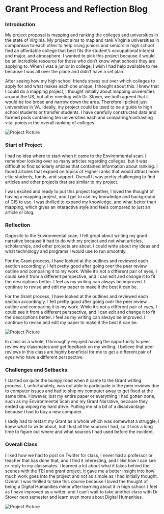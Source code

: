 # Grant Process and Reflection Blog

  ### Introduction 

My project proposal is mapping and ranking the colleges and universities in the state of Virginia. My project aims to map and rank Virginia universities in comparison to each other to help rising juniors and seniors in high school find an affordable college that best fits the student’s occupational interest and major, and atmosphere. I wanted to pick this project because it would be an incredible resource for those who don’t know what schools they are applying to. When I was a junior in college, I wish I had help available to me because I was all over the place and didn’t have a set plan. 


After seeing how my high school friends stress out over which colleges to apply for and what makes each one unique, I thought about this. I knew that I could do a mapping project, I thought initially about mapping universities around the US, but after meeting with Dr. Stover, we both agreed that it would be too broad and narrow down the area. Therefore I picked just universities in VA. Ideally, my project could be used to be a guide to high school students or transfer students. I have carefully constructed data and formed pods containing ten universities each and comparing/contrasting vital points in the overall ranking of colleges. 


![Project Picture](https://2024Pekala.github.io/Alexander-Pekala/images/GrantData.png)


### Start of Project

I had no idea where to start when it came to the Environmental scan. I remember looking over so many articles regarding colleges, but it was difficult to find scholarly articles that contained information about ranking. I found articles that expand on topics of Higher ranks that would attract more elite students, funds, and support. Overall It was pretty challenging to find articles and other projects that are similar to my project.

I was excited and ready to put this project together, I loved the thought of having a mapping project, and I get to use my knowledge and background of GIS to use. I was thrilled to expand my knowledge, and what better than mapping, which gives an interactive style and feels compared to just an article or blog. 

### Reflection

Opposite to the Environmental scan, I felt great about writing my grant narrative because it had to do with my project and not what articles, scholarships, and other projects are about. I could write about my ideas and what technology and programs I would use to run smoothly.

For the Grant process, I have looked at the outlines and reviewed each section accordingly. I felt pretty good after going over the peer review outline and comparing it to my work. While it’s not a different pair of eyes, I could see it from a different perspective, and I can edit and change it to fit the descriptions better. I feel as my writing can always be improved. I continue to revise and edit my paper to make it the best it can be.


For the Grant process, I have looked at the outlines and reviewed each section accordingly. I felt pretty good after going over the peer review outline and comparing it to my work. While it’s not a different pair of eyes, I could see it from a different perspective, and I can edit and change it to fit the descriptions better. I feel as my writing can always be improved. I continue to revise and edit my paper to make it the best it can be.

![Project Picture](https://2024Pekala.github.io/Alexander-Pekala/images/PeerReviewTweet.png)

In class as a whole, I thoroughly enjoyed having the opportunity to peer review my classmates and get feedback on my writing. I believe that peer reviews in this class are highly beneficial for me to get a different pair of eyes who have a different perspective.


### Challenges and Setbacks

I started on quite the bumpy road when it came to the Grant writing process. I, unfortunately, was not able to participate in the peer reviews due to computer issues and had to ship my computer away to get fixed at the same time. However,  lost my entire paper or everything I had gotten done, such as my Environmental Scan and my Grant Narrative, because they ended up wiping my hard drive. Putting me at a bit of a disadvantage because I had to buy a new computer.



I sadly had to restart my Grant as a whole which was somewhat a struggle; I knew what to write about, but I lost all the sources I had, so it took a long time to figure out where and what sources I had used before the incident. 


### Overall Class


I liked how we had to post on Twitter for class, I never had a professor or teacher that has done that, and I find it interesting, and I like how I can see or reply to my classmates. I learned a lot about what it takes behind the scenes with the TEI and grant project. It gave me a better insight into how much work goes into the project and not as simple as I had initially thought. 
Overall I was thrilled to take this course because I loved the thought of being a Digital Humanities minor after learning about it in high school. I feel as I have improved as a writer, and I can’t wait to take another class with Dr. Stover next semester and learn even more about Digital Humanities. 

![Project Picture](https://2024Pekala.github.io/Alexander-Pekala/images/OverallClass.png)


